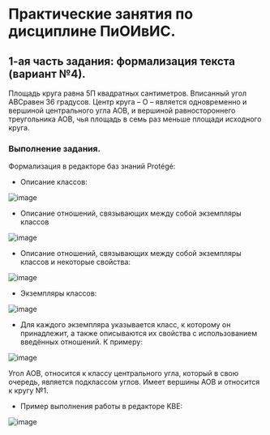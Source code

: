 # Практические занятия по дисциплине ПиОИвИС.
## 1-ая часть задания: формализация текста (вариант №4).
Площадь круга равна 5П квадратных сантиметров. Вписанный угол АBCравен 36 градусов. Центр круга – О – является одновременно и вершиной центрального угла АОВ, и вершиной равностороннего треугольника АОВ, чья площадь в семь раз меньше площади исходного круга.
### Выполнение задания.
Формализация в редакторе баз знаний Protégé:
- Описание классов:

![image](https://github.com/iis-32170x/RPIIS/assets/144334182/1c42a167-1089-47a8-b961-1d56e288efcc)


- Описание отношений, связывающих между собой экземпляры классов

![image](https://github.com/iis-32170x/RPIIS/assets/144334182/c0a1b470-aa26-42b2-bfa3-ec0f3e49238d)

- Описание отношений, связывающих между собой экземпляры классов и некоторые свойства:

![image](https://github.com/iis-32170x/RPIIS/assets/144334182/d7a86d0d-3b99-46a4-a5e2-0d8cb9c3cd28)

- Экземпляры классов:

![image](https://github.com/iis-32170x/RPIIS/assets/144334182/4ef1b583-b03d-4717-bb68-90b3707c4d7e)


- Для каждого экземпляра указывается класс, к которому он принадлежит, а также описываются их свойства с использованием введённых отношений. К примеру:

![image](https://github.com/iis-32170x/RPIIS/assets/144334182/007ac2fe-5afc-42a2-896d-70cd1e2e6292)

Угол AOB, относится к классу центрального угла, который в свою очередь, является подклассом углов. Имеет вершины AOB и относится к кругу №1.

- Пример выполнения работы в редакторе KBE:

![image](https://github.com/iis-32170x/RPIIS/assets/144334182/002e6c87-cc24-46bc-bed6-9cdb1b7ad0ff)
